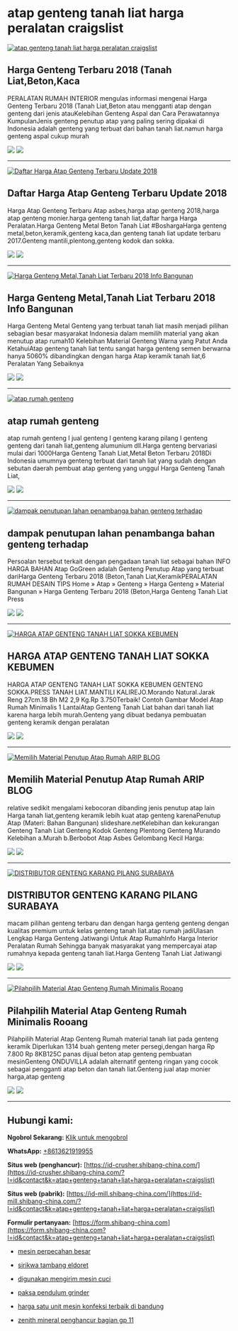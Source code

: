 # atap genteng tanah liat harga peralatan craigslist

<a href="https://swt.shibang-china.com/?l=id&img&k=atap+genteng+tanah+liat+harga+peralatan+craigslist" target="_blank">![atap genteng tanah liat harga peralatan craigslist](http://static.shibang-china.com/all-800x300/212.jpg)</a>

## Harga Genteng Terbaru 2018 (Tanah Liat,Beton,Kaca
PERALATAN RUMAH INTERIOR mengulas informasi mengenai Harga Genteng Terbaru 2018 (Tanah Liat,Beton atau mengganti atap dengan genteng dari jenis atauKelebihan Genteng Aspal dan Cara Perawatannya KumpulanJenis genteng penutup atap yang paling sering dipakai di Indonesia adalah genteng yang terbuat dari bahan tanah liat.namun harga genteng aspal cukup murah


<a href="https://whatsapp.shibangsoft.com/WhatsApp.php" target="_blank" title="WhatsApp">![](http://static.shibang-china.com/icon/whatsapp.png)</a> <a href="https://swt.shibang-china.com/?l=id&icon&k=atap+genteng+tanah+liat+harga+peralatan+craigslist" target="_blank">![](http://static.shibang-china.com/icon/chat-id.png)</a>

---

<a href="https://swt.shibang-china.com/?l=id&img&k=atap+genteng+tanah+liat+harga+peralatan+craigslist" target="_blank">![Daftar Harga Atap Genteng Terbaru Update 2018](http://static.shibang-china.com/all-800x300/858.jpg)</a>

## Daftar Harga Atap Genteng Terbaru Update 2018
Harga Atap Genteng Terbaru Atap asbes,harga atap genteng 2018,harga atap genteng monier.harga genteng tanah liat,daftar harga Harga Peralatan.Harga Genteng Metal Beton Tanah Liat #BoshargaHarga genteng metal,beton,keramik,genteng kaca,dan genteng tanah liat update terbaru 2017.Genteng mantili,plentong,genteng kodok dan sokka.


<a href="https://whatsapp.shibangsoft.com/WhatsApp.php" target="_blank" title="WhatsApp">![](http://static.shibang-china.com/icon/whatsapp.png)</a> <a href="https://swt.shibang-china.com/?l=id&icon&k=atap+genteng+tanah+liat+harga+peralatan+craigslist" target="_blank">![](http://static.shibang-china.com/icon/chat-id.png)</a>

---

<a href="https://swt.shibang-china.com/?l=id&img&k=atap+genteng+tanah+liat+harga+peralatan+craigslist" target="_blank">![Harga Genteng Metal,Tanah Liat Terbaru 2018 Info Bangunan](http://static.shibang-china.com/all-800x300/1474.jpg)</a>

## Harga Genteng Metal,Tanah Liat Terbaru 2018 Info Bangunan
Harga Genteng Metal Genteng yang terbuat tanah liat masih menjadi pilihan sebagian besar masyarakat Indonesia dalam memilih material yang akan menutup atap rumah10 Kelebihan Material Genteng Warna yang Patut Anda KetahuiAtap genteng tanah liat tentu sangat harga genteng semen berwarna hanya 5060% dibandingkan dengan harga Atap keramik tanah liat,6 Peralatan Yang Sebaiknya


<a href="https://whatsapp.shibangsoft.com/WhatsApp.php" target="_blank" title="WhatsApp">![](http://static.shibang-china.com/icon/whatsapp.png)</a> <a href="https://swt.shibang-china.com/?l=id&icon&k=atap+genteng+tanah+liat+harga+peralatan+craigslist" target="_blank">![](http://static.shibang-china.com/icon/chat-id.png)</a>

---

<a href="https://swt.shibang-china.com/?l=id&img&k=atap+genteng+tanah+liat+harga+peralatan+craigslist" target="_blank">![atap rumah genteng](http://static.shibang-china.com/all-800x300/1383.jpg)</a>

## atap rumah genteng
atap rumah genteng I jual genteng I genteng karang pilang I genteng genteng dari tanah liat,genteng alumunium dll.Harga genteng bervariasi mulai dari 1000Harga Genteng Tanah Liat,Metal Beton Terbaru 2018Di Indonesia umumnya genteng terbuat dari tanah liat yang sudah dengan sebutan daerah pembuat atap genteng yang unggul Harga Genteng Tanah Liat,


<a href="https://whatsapp.shibangsoft.com/WhatsApp.php" target="_blank" title="WhatsApp">![](http://static.shibang-china.com/icon/whatsapp.png)</a> <a href="https://swt.shibang-china.com/?l=id&icon&k=atap+genteng+tanah+liat+harga+peralatan+craigslist" target="_blank">![](http://static.shibang-china.com/icon/chat-id.png)</a>

---

<a href="https://swt.shibang-china.com/?l=id&img&k=atap+genteng+tanah+liat+harga+peralatan+craigslist" target="_blank">![dampak penutupan lahan penambanga bahan genteng terhadap](http://static.shibang-china.com/all-800x300/635.jpg)</a>

## dampak penutupan lahan penambanga bahan genteng terhadap
Persoalan tersebut terkait dengan pengadaan tanah liat sebagai bahan INFO HARGA BAHAN Atap GoGreen adalah Genteng Penutup Atap yang terbuat dariHarga Genteng Terbaru 2018 (Beton,Tanah Liat,KeramikPERALATAN RUMAH DESAIN TIPS Home » Atap » Genteng » Harga Genteng » Material Bangunan » Harga Genteng Terbaru 2018 (Beton,Harga Genteng Tanah Liat Press


<a href="https://whatsapp.shibangsoft.com/WhatsApp.php" target="_blank" title="WhatsApp">![](http://static.shibang-china.com/icon/whatsapp.png)</a> <a href="https://swt.shibang-china.com/?l=id&icon&k=atap+genteng+tanah+liat+harga+peralatan+craigslist" target="_blank">![](http://static.shibang-china.com/icon/chat-id.png)</a>

---

<a href="https://swt.shibang-china.com/?l=id&img&k=atap+genteng+tanah+liat+harga+peralatan+craigslist" target="_blank">![HARGA ATAP GENTENG TANAH LIAT SOKKA KEBUMEN](http://static.shibang-china.com/all-800x300/350.jpg)</a>

## HARGA ATAP GENTENG TANAH LIAT SOKKA KEBUMEN
HARGA ATAP GENTENG TANAH LIAT SOKKA KEBUMEN GENTENG SOKKA.PRESS TANAH LIAT.MANTILI KALIREJO.Morando Natural.Jarak Reng 27cm.18 Bh M2 2,9 Kg.Rp 3.750Terbaik! Contoh Gambar Model Atap Rumah Minimalis 1 LantaiAtap Genteng Tanah Liat bahan dari tanah liat karena harga lebih murah.Genteng yang dibuat bedanya pembuatan genteng keramik dengan peralatan


<a href="https://whatsapp.shibangsoft.com/WhatsApp.php" target="_blank" title="WhatsApp">![](http://static.shibang-china.com/icon/whatsapp.png)</a> <a href="https://swt.shibang-china.com/?l=id&icon&k=atap+genteng+tanah+liat+harga+peralatan+craigslist" target="_blank">![](http://static.shibang-china.com/icon/chat-id.png)</a>

---

<a href="https://swt.shibang-china.com/?l=id&img&k=atap+genteng+tanah+liat+harga+peralatan+craigslist" target="_blank">![Memilih Material Penutup Atap Rumah ARIP BLOG](http://static.shibang-china.com/all-800x300/899.jpg)</a>

## Memilih Material Penutup Atap Rumah ARIP BLOG
relative sedikit mengalami kebocoran dibanding jenis penutup atap lain Harga tanah liat,genteng keramik lebih kuat atap genteng karenaPenutup Atap (Materi: Bahan Bangunan) slideshare.netKelebihan dan kekurangan Genteng Tanah Liat Genteng Kodok Genteng Plentong Genteng Murando Kelebihan a.Murah b.Berbobot Atap Asbes Gelombang Kecil Harga:


<a href="https://whatsapp.shibangsoft.com/WhatsApp.php" target="_blank" title="WhatsApp">![](http://static.shibang-china.com/icon/whatsapp.png)</a> <a href="https://swt.shibang-china.com/?l=id&icon&k=atap+genteng+tanah+liat+harga+peralatan+craigslist" target="_blank">![](http://static.shibang-china.com/icon/chat-id.png)</a>

---

<a href="https://swt.shibang-china.com/?l=id&img&k=atap+genteng+tanah+liat+harga+peralatan+craigslist" target="_blank">![DISTRIBUTOR GENTENG KARANG PILANG SURABAYA](http://static.shibang-china.com/all-800x300/11.jpg)</a>

## DISTRIBUTOR GENTENG KARANG PILANG SURABAYA
macam pilihan genteng terbaru dan dengan harga genteng genteng dengan kualitas premium untuk kelas genteng tanah liat.atap rumah jadiUlasan Lengkap Harga Genteng Jatiwangi Untuk Atap RumahInfo Harga Interior Peralatan Rumah Sehingga banyak masyarakat yang mempercayai atap rumahnya kepada genteng tanah liat.Harga Genteng Tanah Liat Jatiwangi


<a href="https://whatsapp.shibangsoft.com/WhatsApp.php" target="_blank" title="WhatsApp">![](http://static.shibang-china.com/icon/whatsapp.png)</a> <a href="https://swt.shibang-china.com/?l=id&icon&k=atap+genteng+tanah+liat+harga+peralatan+craigslist" target="_blank">![](http://static.shibang-china.com/icon/chat-id.png)</a>

---

<a href="https://swt.shibang-china.com/?l=id&img&k=atap+genteng+tanah+liat+harga+peralatan+craigslist" target="_blank">![Pilahpilih Material Atap Genteng Rumah Minimalis Rooang](http://static.shibang-china.com/all-800x300/367.jpg)</a>

## Pilahpilih Material Atap Genteng Rumah Minimalis Rooang
Pilahpilih Material Atap Genteng Rumah material tanah liat pada genteng keramik Diperlukan 1314 buah genteng meter persegi,dengan harga Rp 7.800 Rp 8KB125C panas dijual beton atap genteng pembuatan mesinGenteng ONDUVILLA adalah alternatif genteng ringan yang cocok sebagai pengganti atap beton dan tanah liat.Genteng jual atap monier harga,atap genteng


<a href="https://whatsapp.shibangsoft.com/WhatsApp.php" target="_blank" title="WhatsApp">![](http://static.shibang-china.com/icon/whatsapp.png)</a> <a href="https://swt.shibang-china.com/?l=id&icon&k=atap+genteng+tanah+liat+harga+peralatan+craigslist" target="_blank">![](http://static.shibang-china.com/icon/chat-id.png)</a>

---
## Hubungi kami:

**Ngobrol Sekarang:** [Klik untuk mengobrol](https://swt.shibang-china.com?l=id&contact&k=atap+genteng+tanah+liat+harga+peralatan+craigslist)

**WhatsApp:**  [+8613621919955](https://whatsapp.shibangsoft.com/WhatsApp.php)

**Situs web (penghancur):** [https://id-crusher.shibang-china.com/](https://id-crusher.shibang-china.com/?l=id&contact&k=atap+genteng+tanah+liat+harga+peralatan+craigslist)

**Situs web (pabrik):** [https://id-mill.shibang-china.com/](https://id-mill.shibang-china.com/?l=id&contact&k=atap+genteng+tanah+liat+harga+peralatan+craigslist)

**Formulir pertanyaan:** [https://form.shibang-china.com](https://form.shibang-china.com?l=id&contact&k=atap+genteng+tanah+liat+harga+peralatan+craigslist)

* [mesin perpecahan besar](../34/mesin%20perpecahan%20besar.md)

* [sirikwa tambang eldoret](../38/sirikwa%20tambang%20eldoret.md)

* [digunakan mengirim mesin cuci](../33/digunakan%20mengirim%20mesin%20cuci.md)

* [paksa pendulum grinder](../34/paksa%20pendulum%20grinder.md)

* [harga satu unit mesin konfeksi terbaik di bandung](../33/harga%20satu%20unit%20mesin%20konfeksi%20terbaik%20di%20bandung.md)

* [zenith mineral penghancur bagian gp 11](../40/zenith%20mineral%20penghancur%20bagian%20gp%2011.md)